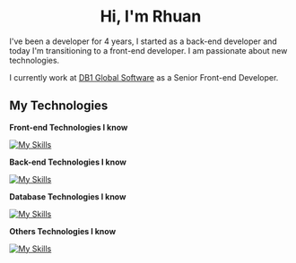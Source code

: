 <h1 align="center">Hi, I'm Rhuan</h1>

I've been a developer for 4 years, I started as a back-end developer and today I'm transitioning to a front-end developer.
I am passionate about new technologies.

I currently work at [DB1 Global Software](https://www.db1.com.br/) as a Senior Front-end Developer.

## My Technologies

**Front-end Technologies I know**

[![My Skills](https://skillicons.dev/icons?i=react,nextjs,angular,html,css,tailwind,js,ts,jquery)](https://skillicons.dev)

**Back-end Technologies I know**

[![My Skills](https://skillicons.dev/icons?i=php,nodejs,js,ts)](https://skillicons.dev)

**Database Technologies I know**

[![My Skills](https://skillicons.dev/icons?i=mongodb,mysql,postgres)](https://skillicons.dev)

**Others Technologies I know**

[![My Skills](https://skillicons.dev/icons?i=docker,figma,git,redis)](https://skillicons.dev)
